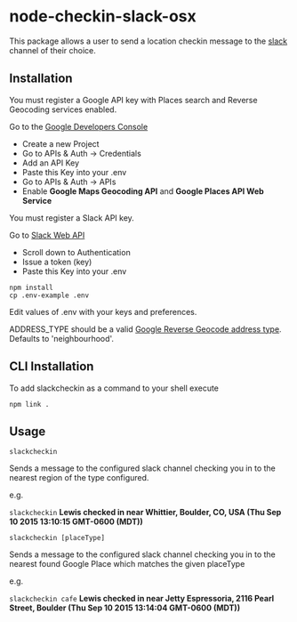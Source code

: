 # node-checkin-slack-osx

This package allows a user to send a location checkin message to the [slack](https://slack.com/) channel of their choice.

## Installation

You must register a Google API key with Places search and Reverse Geocoding services enabled.

Go to the [Google Developers Console](https://console.developers.google.com/)
- Create a new Project
- Go to APIs & Auth -> Credentials
- Add an API Key
- Paste this Key into your .env
- Go to APIs & Auth -> APIs
- Enable **Google Maps Geocoding API** and **Google Places API Web Service**

You must register a Slack API key.

Go to [Slack Web API](https://api.slack.com/web)
- Scroll down to Authentication
- Issue a token (key)
- Paste this Key into your .env

```
npm install
cp .env-example .env
```

Edit values of .env with your keys and preferences.

ADDRESS_TYPE should be a valid [Google Reverse Geocode address type](https://developers.google.com/maps/documentation/geocoding/intro#Types). Defaults to 'neighbourhood'.

## CLI Installation

To add slackcheckin as a command to your shell execute
```
npm link .
```

## Usage

```
slackcheckin
```
Sends a message to the configured slack channel checking you in to the nearest region of the type configured.

e.g.

`slackcheckin` **Lewis checked in near Whittier, Boulder, CO, USA (Thu Sep 10 2015 13:10:15 GMT-0600 (MDT))**


```
slackcheckin [placeType]
```

Sends a message to the configured slack channel checking you in to the nearest found Google Place which matches the given placeType


e.g.

`slackcheckin cafe` **Lewis checked in near Jetty Espressoria, 2116 Pearl Street, Boulder (Thu Sep 10 2015 13:14:04 GMT-0600 (MDT))**
